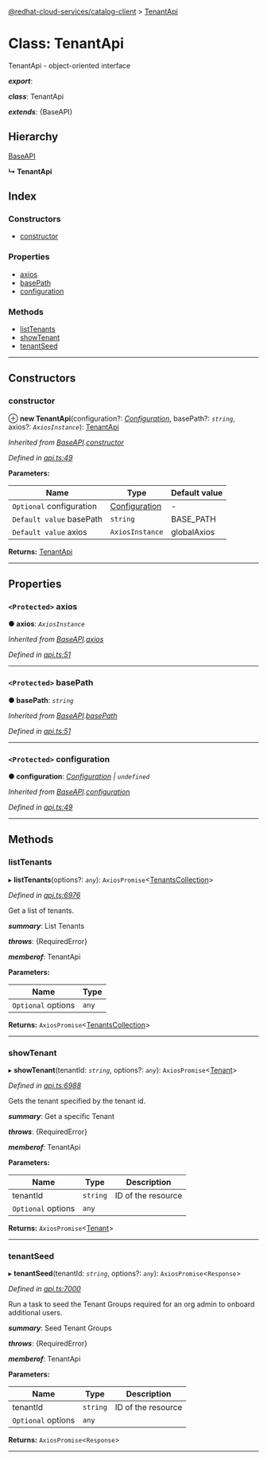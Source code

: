 [@redhat-cloud-services/catalog-client](../README.md) > [TenantApi](../classes/tenantapi.md)

# Class: TenantApi

TenantApi - object-oriented interface

*__export__*: 

*__class__*: TenantApi

*__extends__*: {BaseAPI}

## Hierarchy

 [BaseAPI](baseapi.md)

**↳ TenantApi**

## Index

### Constructors

* [constructor](tenantapi.md#constructor)

### Properties

* [axios](tenantapi.md#axios)
* [basePath](tenantapi.md#basepath)
* [configuration](tenantapi.md#configuration)

### Methods

* [listTenants](tenantapi.md#listtenants)
* [showTenant](tenantapi.md#showtenant)
* [tenantSeed](tenantapi.md#tenantseed)

---

## Constructors

<a id="constructor"></a>

###  constructor

⊕ **new TenantApi**(configuration?: *[Configuration](configuration.md)*, basePath?: *`string`*, axios?: *`AxiosInstance`*): [TenantApi](tenantapi.md)

*Inherited from [BaseAPI](baseapi.md).[constructor](baseapi.md#constructor)*

*Defined in [api.ts:49](https://github.com/RedHatInsights/javascript-clients/blob/master/packages/catalog/api.ts#L49)*

**Parameters:**

| Name | Type | Default value |
| ------ | ------ | ------ |
| `Optional` configuration | [Configuration](configuration.md) | - |
| `Default value` basePath | `string` |  BASE_PATH |
| `Default value` axios | `AxiosInstance` |  globalAxios |

**Returns:** [TenantApi](tenantapi.md)

___

## Properties

<a id="axios"></a>

### `<Protected>` axios

**● axios**: *`AxiosInstance`*

*Inherited from [BaseAPI](baseapi.md).[axios](baseapi.md#axios)*

*Defined in [api.ts:51](https://github.com/RedHatInsights/javascript-clients/blob/master/packages/catalog/api.ts#L51)*

___
<a id="basepath"></a>

### `<Protected>` basePath

**● basePath**: *`string`*

*Inherited from [BaseAPI](baseapi.md).[basePath](baseapi.md#basepath)*

*Defined in [api.ts:51](https://github.com/RedHatInsights/javascript-clients/blob/master/packages/catalog/api.ts#L51)*

___
<a id="configuration"></a>

### `<Protected>` configuration

**● configuration**: *[Configuration](configuration.md) \| `undefined`*

*Inherited from [BaseAPI](baseapi.md).[configuration](baseapi.md#configuration)*

*Defined in [api.ts:49](https://github.com/RedHatInsights/javascript-clients/blob/master/packages/catalog/api.ts#L49)*

___

## Methods

<a id="listtenants"></a>

###  listTenants

▸ **listTenants**(options?: *`any`*): `AxiosPromise`<[TenantsCollection](../interfaces/tenantscollection.md)>

*Defined in [api.ts:6976](https://github.com/RedHatInsights/javascript-clients/blob/master/packages/catalog/api.ts#L6976)*

Get a list of tenants.

*__summary__*: List Tenants

*__throws__*: {RequiredError}

*__memberof__*: TenantApi

**Parameters:**

| Name | Type |
| ------ | ------ |
| `Optional` options | `any` |

**Returns:** `AxiosPromise`<[TenantsCollection](../interfaces/tenantscollection.md)>

___
<a id="showtenant"></a>

###  showTenant

▸ **showTenant**(tenantId: *`string`*, options?: *`any`*): `AxiosPromise`<[Tenant](../interfaces/tenant.md)>

*Defined in [api.ts:6988](https://github.com/RedHatInsights/javascript-clients/blob/master/packages/catalog/api.ts#L6988)*

Gets the tenant specified by the tenant id.

*__summary__*: Get a specific Tenant

*__throws__*: {RequiredError}

*__memberof__*: TenantApi

**Parameters:**

| Name | Type | Description |
| ------ | ------ | ------ |
| tenantId | `string` |  ID of the resource |
| `Optional` options | `any` |

**Returns:** `AxiosPromise`<[Tenant](../interfaces/tenant.md)>

___
<a id="tenantseed"></a>

###  tenantSeed

▸ **tenantSeed**(tenantId: *`string`*, options?: *`any`*): `AxiosPromise`<`Response`>

*Defined in [api.ts:7000](https://github.com/RedHatInsights/javascript-clients/blob/master/packages/catalog/api.ts#L7000)*

Run a task to seed the Tenant Groups required for an org admin to onboard additional users.

*__summary__*: Seed Tenant Groups

*__throws__*: {RequiredError}

*__memberof__*: TenantApi

**Parameters:**

| Name | Type | Description |
| ------ | ------ | ------ |
| tenantId | `string` |  ID of the resource |
| `Optional` options | `any` |

**Returns:** `AxiosPromise`<`Response`>

___

